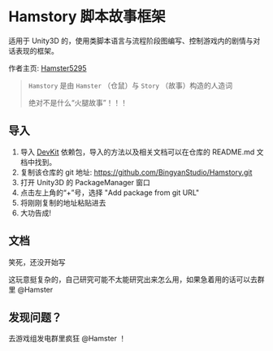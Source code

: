 # Hamstory 脚本故事框架
适用于 Unity3D 的，使用类脚本语言与流程阶段图编写、控制游戏内的剧情与对话表现的框架。

作者主页: [Hamster5295](https://github.com/Hamster5295)

> `Hamstory` 是由 `Hamster` （仓鼠）与 `Story` （故事）构造的人造词
> 
> 绝对不是什么“火腿故事”！！！

## 导入
1. 导入 [DevKit](https://github.com/BingyanStudio/BingyanDevKit) 依赖包，导入的方法以及相关文档可以在仓库的 README.md 文档中找到。
2. 复制该仓库的 git 地址: https://github.com/BingyanStudio/Hamstory.git
3. 打开 Unity3D 的 PackageManager 窗口
4. 点击左上角的“+”号，选择 "Add package from git URL"
5. 将刚刚复制的地址粘贴进去
6. 大功告成!

## 文档
笑死，还没开始写

这玩意挺复杂的，自己研究可能不太能研究出来怎么用，如果急着用的话可以去群里 @Hamster

## 发现问题？
去游戏组发电群里疯狂 @Hamster ！